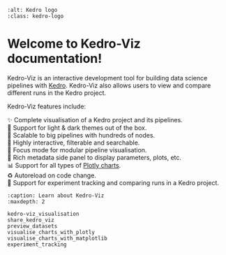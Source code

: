 ```{image} https://raw.githubusercontent.com/kedro-org/kedro/main/static/img/kedro_banner.png
:alt: Kedro logo
:class: kedro-logo
```

# Welcome to Kedro-Viz documentation!


Kedro-Viz is an interactive development tool for building data science pipelines with [Kedro](https://github.com/kedro-org/kedro). Kedro-Viz also allows users to view and compare different runs in the Kedro project.

Kedro-Viz features include:

✨ Complete visualisation of a Kedro project and its pipelines.    
🎨 Support for light & dark themes out of the box.    
🚀 Scalable to big pipelines with hundreds of nodes.   
🔎 Highly interactive, filterable and searchable.    
🔬 Focus mode for modular pipeline visualisation.    
🎨 Rich metadata side panel to display parameters, plots, etc.     
📊 Support for all types of [Plotly charts](https://plotly.com/javascript/).   
♻️ Autoreload on code change.   
🧪 Support for experiment tracking and comparing runs in a Kedro project.



```{toctree}
:caption: Learn about Kedro-Viz
:maxdepth: 2

kedro-viz_visualisation
share_kedro_viz
preview_datasets
visualise_charts_with_plotly
visualise_charts_with_matplotlib
experiment_tracking
```
